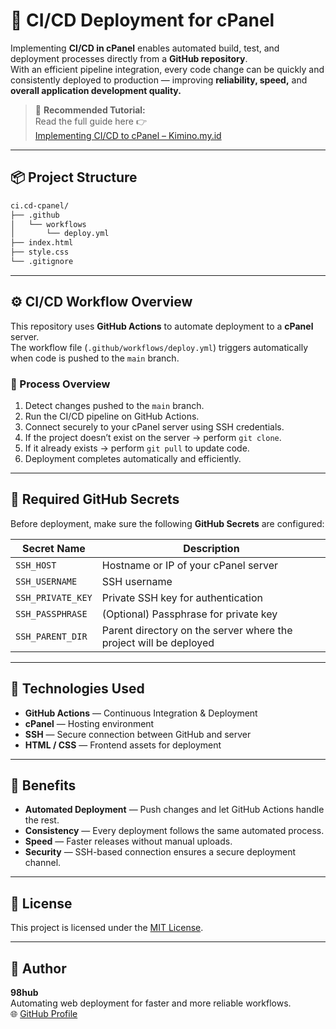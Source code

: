 # 🚀 CI/CD Deployment for cPanel

Implementing **CI/CD in cPanel** enables automated build, test, and deployment processes directly from a **GitHub repository**.  
With an efficient pipeline integration, every code change can be quickly and consistently deployed to production — improving **reliability, speed,** and **overall application development quality.**

> 📘 **Recommended Tutorial:**  
> Read the full guide here 👉  
> [Implementing CI/CD to cPanel – Kimino.my.id](https://kimino.my.id/articles/implementasi-cicd-ke-cpanel)

---

## 📦 Project Structure

```bash
ci.cd-cpanel/
├── .github
│   └── workflows
│       └── deploy.yml
├── index.html
├── style.css
└── .gitignore
```

---

## ⚙️ CI/CD Workflow Overview

This repository uses **GitHub Actions** to automate deployment to a **cPanel** server.  
The workflow file (`.github/workflows/deploy.yml`) triggers automatically when code is pushed to the `main` branch.

### 🔁 Process Overview

1. Detect changes pushed to the `main` branch.
2. Run the CI/CD pipeline on GitHub Actions.
3. Connect securely to your cPanel server using SSH credentials.
4. If the project doesn’t exist on the server → perform `git clone`.
5. If it already exists → perform `git pull` to update code.
6. Deployment completes automatically and efficiently.

---

## 🔐 Required GitHub Secrets

Before deployment, make sure the following **GitHub Secrets** are configured:

| Secret Name       | Description                                                       |
| ----------------- | ----------------------------------------------------------------- |
| `SSH_HOST`        | Hostname or IP of your cPanel server                              |
| `SSH_USERNAME`    | SSH username                                                      |
| `SSH_PRIVATE_KEY` | Private SSH key for authentication                                |
| `SSH_PASSPHRASE`  | (Optional) Passphrase for private key                             |
| `SSH_PARENT_DIR`  | Parent directory on the server where the project will be deployed |

---

## 🧰 Technologies Used

- **GitHub Actions** — Continuous Integration & Deployment
- **cPanel** — Hosting environment
- **SSH** — Secure connection between GitHub and server
- **HTML / CSS** — Frontend assets for deployment

---

## 🚀 Benefits

- **Automated Deployment** — Push changes and let GitHub Actions handle the rest.
- **Consistency** — Every deployment follows the same automated process.
- **Speed** — Faster releases without manual uploads.
- **Security** — SSH-based connection ensures a secure deployment channel.

---

## 📄 License

This project is licensed under the [MIT License](LICENSE).

---

## 👤 Author

**98hub**  
Automating web deployment for faster and more reliable workflows.  
🌐 [GitHub Profile](https://github.com/98hub)
